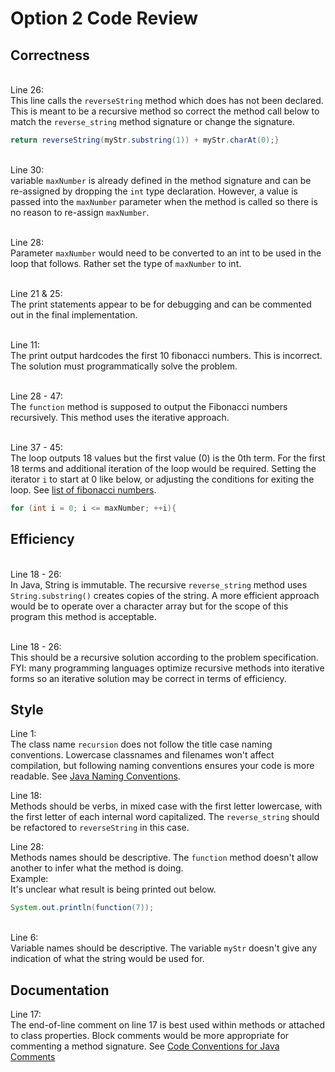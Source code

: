 # Option 2 Code Review

## Correctness

<br>Line 26:<br>
This line calls the `reverseString` method which does has not been declared. 
This is meant to be a recursive method so correct the method call below to match the `reverse_string` method signature or change the signature.
```java
return reverseString(myStr.substring(1)) + myStr.charAt(0);}
```

<br>Line 30:<br>
variable `maxNumber` is already defined in the method signature and can be re-assigned by dropping the `int` type declaration.
However, a value is passed into the `maxNumber` parameter when the method is called so there is no reason to re-assign `maxNumber`.

<br>Line 28:<br>
Parameter `maxNumber` would need to be converted to an int to be used in the loop that follows.
Rather set the type of `maxNumber` to int.

<br>Line 21 & 25:<br>
The print statements appear to be for debugging and can be commented out in the final implementation.

<br>Line 11:<br>
The print output hardcodes the first 10 fibonacci numbers. This is incorrect.
The solution must programmatically solve the problem.

<br>Line 28 - 47: <br>
The `function` method is supposed to output the Fibonacci numbers recursively. This method uses the iterative approach.

<br>Line 37 - 45:<br>
The loop outputs 18 values but the first value (0) is the 0th term. For the first 18 terms and additional iteration of the loop would be required.
Setting the iterator `i` to start at 0 like below, or adjusting the conditions for exiting the loop.
See [list of fibonacci numbers](https://planetmath.org/listoffibonaccinumbers).

```java
for (int i = 0; i <= maxNumber; ++i){
```


## Efficiency

<br>Line 18 - 26: <br>
In Java, String is immutable. The recursive `reverse_string` method uses `String.substring()` creates copies of the string.
A more efficient approach would be to operate over a character array but for the scope of this program this method is acceptable.
<br>

<br>Line 18 - 26: <br>
This should be a recursive solution according to the problem specification.
FYI: many programming languages optimize recursive methods into iterative forms so an iterative solution may be correct in terms of efficiency.

## Style

Line 1: <br>
The class name `recursion` does not follow the title case naming conventions.
Lowercase classnames and filenames won't affect compilation, but following naming conventions ensures your code is more readable.
See [Java Naming Conventions](https://www.oracle.com/java/technologies/javase/codeconventions-namingconventions.html).
<br>

Line 18: <br>
Methods should be verbs, in mixed case with the first letter lowercase, with the first letter of each internal word capitalized.
The `reverse_string` should be refactored to `reverseString` in this case.
<br>

Line 28: <br>
Methods names should be descriptive. The `function` method doesn't allow another to infer what the method is doing.
<br>
Example:<br>
It's unclear what result is being printed out below.
```java
System.out.println(function(7));
```

<br>Line 6:<br>
Variable names should be descriptive. The variable `myStr` doesn't give any indication of what the string would be used for.


## Documentation

Line 17:<br>
The end-of-line comment on line 17 is best used within methods or attached to class properties. Block comments would be more appropriate for commenting a method signature.
See [Code Conventions for Java Comments](https://www.oracle.com/java/technologies/javase/codeconventions-comments.html)